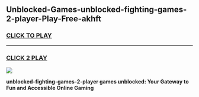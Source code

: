 
## Unblocked-Games-unblocked-fighting-games-2-player-Play-Free-akhft
<h3>
<a href="https://premium76.site?title=unblocked-fighting-games-2-player&ref=19M">CLICK TO PLAY</a></h3>
<hr>

<h3>
<a href="https://premium76.site?title=unblocked-fighting-games-2-player&ref=19M">CLICK 2 PLAY</a>
  
</h3>

<a href="https://premium76.site?title=unblocked-fighting-games-2-player&ref=19M"><img src="https://clearcache.store/games.png"></a>


**unblocked-fighting-games-2-player games unblocked: Your Gateway to Fun and Accessible Online Gaming**
